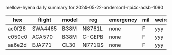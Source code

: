 mellow-hyena daily summary for 2024-05-22-anderson1-rpi4c-adsb-1090

|hex|flight|model|reg|emergency|mil|weirdo|
|--|--|--|--|--|--|--|
|ac0f26|SWA4465|B38M|N8761L|none|F|yyy|
|c050c0|ACA570|B38M|C-GEPB|none|F|yyy|
|aa6e2d|EJA771|CL30|N771QS|none|F|yyy|
